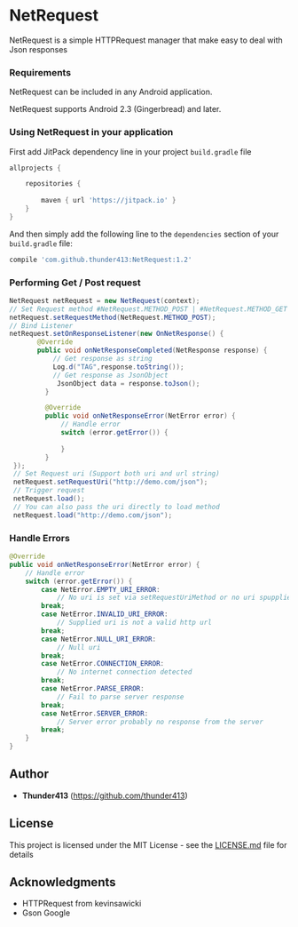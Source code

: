 # NetRequest

NetRequest is a simple HTTPRequest manager that make easy to deal with Json responses

### Requirements

NetRequest can be included in any Android application.

NetRequest supports Android 2.3 (Gingerbread) and later.

### Using NetRequest in your application

First add JitPack dependency line in your project `build.gradle` file

```groovy
allprojects {

    repositories {
     
        maven { url 'https://jitpack.io' }
    }
}
```

And then simply add the following line to the `dependencies` section of your `build.gradle` file:

```groovy
compile 'com.github.thunder413:NetRequest:1.2'
```
### Performing Get / Post request

```java
NetRequest netRequest = new NetRequest(context);
// Set Request method #NetRequest.METHOD_POST | #NetRequest.METHOD_GET (Default)
netRequest.setRequestMethod(NetRequest.METHOD_POST);
// Bind Listener
netRequest.setOnResponseListener(new OnNetResponse() {
       @Override
       public void onNetResponseCompleted(NetResponse response) {
           // Get response as string
           Log.d("TAG",response.toString());
           // Get response as JsonObject
            JsonObject data = response.toJson();
         }

         @Override
         public void onNetResponseError(NetError error) {
             // Handle error
             switch (error.getError()) {
                    
             }
         }
 });
 // Set Request uri (Support both uri and url string)
 netRequest.setRequestUri("http://demo.com/json");
 // Trigger request
 netRequest.load();
 // You can also pass the uri directly to load method
 netRequest.load("http://demo.com/json");
```

### Handle Errors 

```java
@Override
public void onNetResponseError(NetError error) {
	// Handle error
    switch (error.getError()) {
    	case NetError.EMPTY_URI_ERROR:
        	// No uri is set via setRequestUriMethod or no uri spupplied with load
        break;
        case NetError.INVALID_URI_ERROR:
        	// Supplied uri is not a valid http url
        break;
      	case NetError.NULL_URI_ERROR:
        	// Null uri 
        break;
        case NetError.CONNECTION_ERROR:
        	// No internet connection detected
        break;
        case NetError.PARSE_ERROR:
       		// Fail to parse server response
        break;  
      	case NetError.SERVER_ERROR:
        	// Server error probably no response from the server
        break;
    }
}
```



## Author

* **Thunder413** (https://github.com/thunder413)



## License

This project is licensed under the MIT License - see the [LICENSE.md](LICENSE.md) file for details

## Acknowledgments

* HTTPRequest from kevinsawicki
* Gson Google


